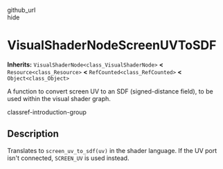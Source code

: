 github\_url  
hide

# VisualShaderNodeScreenUVToSDF

**Inherits:** `VisualShaderNode<class_VisualShaderNode>` **&lt;**
`Resource<class_Resource>` **&lt;** `RefCounted<class_RefCounted>`
**&lt;** `Object<class_Object>`

A function to convert screen UV to an SDF (signed-distance field), to be
used within the visual shader graph.

classref-introduction-group

## Description

Translates to `screen_uv_to_sdf(uv)` in the shader language. If the UV
port isn't connected, `SCREEN_UV` is used instead.
